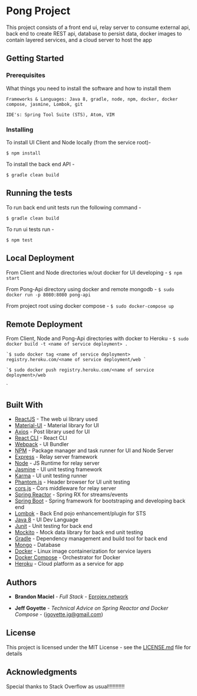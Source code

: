 # Pong Project

This project consists of a front end ui, relay server to consume external api, back end to create REST api, database to persist data, docker images to
contain layered services, and a cloud server to host the app

## Getting Started



### Prerequisites

What things you need to install the software and how to install them

```
Frameworks & Languages: Java 8, gradle, node, npm, docker, docker compose, jasmine, Lombok, git
```

```
IDE's: Spring Tool Suite (STS), Atom, VIM
```

### Installing

To install UI Client and Node locally (from the service root)-

  `$ npm install `

To install the back end API -

  `$ gradle clean build `



## Running the tests

To run back end unit tests run the following command -

  `$ gradle clean build `

To run ui tests run -

  `$ npm test `


## Local Deployment

From Client and Node directories w/out docker for UI developing -
  `$ npm start`

From Pong-Api directory using docker and remote mongodb -
  `$ sudo docker run -p 8080:8080 pong-api`

From project root using docker compose -
  `$ sudo docker-compose up`

## Remote Deployment

  From Client, Node and Pong-Api directories with docker to Heroku -
    `$ sudo docker build -t <name of service deployment> . `

    `$ sudo docker tag <name of service deployment> registry.heroku.com/<name of service deployment/web `

    `$ sudo docker push registry.heroku.com/<name of service deployment>/web
 `

## Built With

* [ReactJS](https://reactjs.org/) - The web ui library used
* [Material-UI](http://www.material-ui.com/#/) - Material library for UI
* [Axios](https://github.com/axios/axios) - Post library used for UI
* [React CLI](https://github.com/facebookincubator/create-react-app) - React CLI
* [Webpack](https://webpack.js.org/) - UI Bundler
* [NPM](https://www.npmjs.com/) - Package manager and task runner for UI and Node Server
* [Express](https://expressjs.com/) - Relay server framework
* [Node](https://nodejs.org/en/) - JS Runtime for relay server
* [Jasmine](https://jasmine.github.io/) - UI unit testing framework
* [Karma](https://karma-runner.github.io/1.0/index.html) - UI unit testing runner
* [Phantom.js](http://phantomjs.org/) - Header browser for UI unit testing
* [cors.js](https://github.com/expressjs/cors) - Cors middleware for relay server
* [Spring Reactor](https://projectreactor.io/) - Spring RX for streams/events
* [Spring Boot](https://projects.spring.io/spring-boot/) - Spring framework for bootstraping and developing back end
* [Lombok](https://projectlombok.org/) - Back End pojo enhancement/plugin for STS
* [Java 8](http://www.oracle.com/technetwork/java/javase/overview/java8-2100321.html) - UI Dev Language
* [Junit](http://junit.org/junit5/) - Unit testing for back end
* [Mockito](http://site.mockito.org/) - Mock data library for back end unit testing
* [Gradle](https://gradle.org/) - Dependency management and build tool for back end
* [Mongo](https://www.mongodb.com/) - Database
* [Docker](https://www.docker.com/) - Linux image containerization for service layers
* [Docker Compose](https://docs.docker.com/compose/) - Orchestrator for Docker
* [Heroku](https://dashboard.heroku.com/) - Cloud platform as a service for app


## Authors

* **Brandon Maciel** - *Full Stack* - [Eprojex.network](http://eprojex.net)

* **Jeff Goyette** - *Technical Advice on Spring Reactor and Docker Compose* - (jgoyette.jg@gmail.com)

## License

This project is licensed under the MIT License - see the [LICENSE.md](LICENSE.md) file for details

## Acknowledgments

Special thanks to Stack Overflow as usual!!!!!!!!!!!
